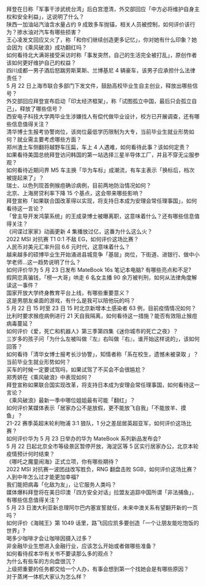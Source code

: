 拜登在日称「军事干涉武统台湾」后白宫澄清，外交部回应「中方必将维护自身主权和安全利益」，这说明了什么？  
陕西一加油站汽油含水量占约 9 成致多车抛锚，相关人员被控制，如何评价该行为？掺水油对汽车有哪些损害？  
王心凌发文回应又火了，称「和你们继续创造更多记忆」，你对她有什么印象？她会因为《乘风破浪》成功翻红吗？  
如何看待北大满哥接受采访时称「事发突然，自己的生活完全被打乱」，原创作者该如何更好维护自己的权益？  
四川成都一男子酒后怒踹劳斯莱斯、兰博基尼 4 辆豪车，该男子应承担什么法律责任？  
5 月 22 日上海市联合多部门下发文件，鼓励高校毕业生自主创业，释放出哪些信号？  
外交部回应拜登宣布启动「印太经济框架」，称「试图孤立中国，最后只会孤立自己」，释放了哪些信号？  
西安电子科技大学两毕业生涉嫌找人有偿代做毕业设计，校方已开展调查，还有哪些信息值得关注？  
清华博士生报考协警岗位，该岗位最低学历限制为大专，当前毕业生就业形势如何？就业需主要考虑哪些方面？  
郑州渣土车侧翻将越野车压扁，车上 4 人遇难，如何看待此事？该如何定责？  
如果看待美国总统拜登访问韩国的第一站选择三星半导体工厂，并且不穿无尘服参观？  
如何看待近期问界 M5 车主换「华为车标」成潮流，有车主表示「换标后，档次被提起来了」？  
瑞士、以色列现首例猴痘确诊病例，目前两地防治情况如何？  
北京、上海房贷利率下降 15 个基点，这会带来哪些影响？  
拜登宣称「如果联合国改革得以实现，将支持日本成为安理会常任理事国」，如何看待这一言论？  
「曾主导开发鸿蒙系统」的王成录博士被曝离职，这意味着什么？还有哪些信息值得关注？  
《间谍过家家》动画更新 4 集播放过亿，这番为什么这么火？  
2022 MSI 对抗赛 T1 0:1 不敌 EG，如何评价这场比赛？  
人民币对美元汇率升回 6.6 元时代，这意味着什么？  
越来越多的硕博毕业生开始涌进县城竞争「基层」岗位，下街道、进银行、做中小学老师…这一趋势说明了什么？  
如何评价华为 5 月 23 日发布 MateBook 16s 笔记本电脑? 有哪些亮点和不足?  
假网恋真骗钱，「榜一大哥」哄走 6 名女主播 90 余万被判刑，如何从法律角度解读这一事件？  
国家开放大学终身教育平台上线，有哪些重要意义？  
这是男朋友桌面的游戏，有什么是我可以陪他玩的吗？  
5 月 22 日 15 时至 23 日 15 时北京新增本土感染者 63 例，目前疫情情况如何？  
比利时要求猴痘病例进行 21 天自我隔离，如何看待这一措施？能否有效阻止猴痘病毒蔓延？  
如何评价《爱，死亡和机器人》第三季第四集《迷你城市的死亡之夜》？  
三岁多的孩子问「为什么左被叫做『左』右叫做『右』，谁开始这样说的」，该如何回答？  
如何看待「清华女博士报考长沙协警」，知情者称「系在校生，遗憾未被录取 」？当前毕业生就业形势如何？  
买车的时候一定要试驾吗，如果试驾了不买会不会很尴尬？  
郑秀妍在《乘风破浪》中表现如何？  
拜登宣称如果联合国实现改革，将支持日本成为安理会常任理事国，如何看待这一言论？  
《乘风破浪》最新一季中哪位姐姐最有可能「翻红」？  
如何评价某媒体表示「居家办公不是放假，更不能放飞自我」「不能放羊、摸鱼」？  
21-22 赛季英超末轮利物浦 3:1 狼队，1 分之差屈居英超亚军，如何评价这场比赛？  
如何评价华为 5 月 23 日举办的华为 MateBook 系列新品发布会?  
5 月 22 日起北京全市等级景区暂停开放，海淀区等 5 区实行居家办公，北京本轮疫情预计何时结束？  
《哪吒之魔童闹海》正式立项，你有哪些期待？  
2022 MSI 对抗赛一波团战改写胜负，RNG 翻盘击败 SGB，如何评价这场比赛？  
人到中年怎么过才能更加幸福?  
我们能把病毒「化敌为友」，让它服务人类吗？  
媒体爆料拜登将在美日印澳「四方安全对话」拉盟友追踪中国所谓「非法捕鱼」，有哪些信息值得关注？  
5 月 23 日澳大利亚新总理阿尔巴内塞宣誓就任，未来中澳关系有望翻开新的一页吗？  
如何评价《海贼王》第 1049 话里，路飞回应凯多要创造「一个让朋友能吃饱饭的世界」?  
喝多少咖啡才会让咖啡因摄入过多？  
非金融毕业生想进入金融行业，应该怎么开始或者做哪些准备？  
如何看待叔本华有关书不要读那么多的观点？  
为什么有些车的方向盘很沉？  
上级把重要的任务都交给一个人办，有事会想到第一个找她会是有哪些原因？  
对于蒸烤一体机大家认为怎么样？  
